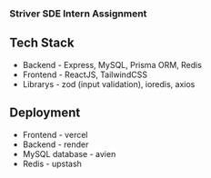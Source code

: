 ### Striver SDE Intern Assignment

## Tech Stack

- Backend - Express, MySQL, Prisma ORM, Redis
- Frontend - ReactJS, TailwindCSS
- Librarys - zod (input validation), ioredis, axios

## Deployment

- Frontend - vercel
- Backend - render
- MySQL database - avien
- Redis - upstash
